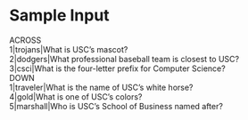 # Sample Input  
ACROSS  
1|trojans|What is USC’s mascot?  
2|dodgers|What professional baseball team is closest to USC?  
3|csci|What is the four-letter prefix for Computer Science?  
DOWN  
1|traveler|What is the name of USC’s white horse?  
4|gold|What is one of USC’s colors?  
5|marshall|Who is USC’s School of Business named after?  
